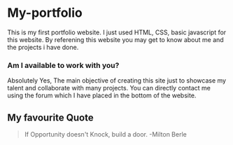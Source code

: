 # My-portfolio
This is my first portfolio website. 
I just used HTML, CSS, basic javascript for this website. 
By referening this website you may get to know about me and the projects i have done. 
### Am I available to work with you?
Absolutely Yes, The main objective of creating this site just to showcase my talent and collaborate with many projects. You can directly contact me using the forum which I have placed in the bottom of the 
website. 

## My favourite Quote
> If Opportunity doesn't Knock, build a door. -Milton Berle
